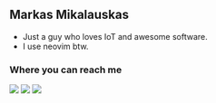 ## Markas Mikalauskas
- Just a guy who loves IoT and awesome software.
- I use neovim btw.

### Where you can reach me
<a href="https://mikey.lt"><img src="https://img.shields.io/badge/-mikey.lt-3a0b9e?style=flat&logo=GoogleChrome&logoColor=white"/></a>
<a href="https://www.linkedin.com/in/markas-mikalauskas-5059bb129/"><img src="https://img.shields.io/badge/-LinkedIn-0077B5?style=flat&logo=Linkedin&logoColor=white"/></a>
<a href="mailto:work.markas@gmail.com"><img src="https://img.shields.io/badge/-Email-D14836?style=flat&logo=Gmail&logoColor=white"/></a>

